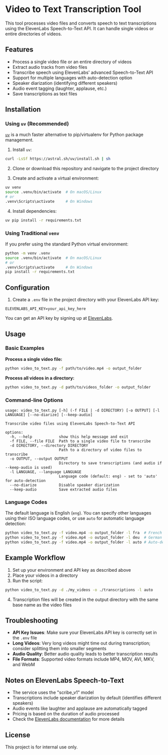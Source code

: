 # Video to Text Transcription Tool

This tool processes video files and converts speech to text transcriptions using the ElevenLabs Speech-to-Text API. It can handle single videos or entire directories of videos.

## Features

- Process a single video file or an entire directory of videos
- Extract audio tracks from video files
- Transcribe speech using ElevenLabs' advanced Speech-to-Text API
- Support for multiple languages with auto-detection option
- Speaker diarization (identifying different speakers)
- Audio event tagging (laughter, applause, etc.)
- Save transcriptions as text files

## Installation

### Using `uv` (Recommended)

[`uv`](https://github.com/astral-sh/uv) is a much faster alternative to pip/virtualenv for Python package management.

1. Install `uv`:

```bash
curl -LsSf https://astral.sh/uv/install.sh | sh
```

2. Clone or download this repository and navigate to the project directory

3. Create and activate a virtual environment:

```bash
uv venv
source .venv/bin/activate  # On macOS/Linux
# or
.venv\Scripts\activate     # On Windows
```

4. Install dependencies:

```bash
uv pip install -r requirements.txt
```

### Using Traditional `venv`

If you prefer using the standard Python virtual environment:

```bash
python -m venv .venv
source .venv/bin/activate  # On macOS/Linux
# or
.venv\Scripts\activate     # On Windows
pip install -r requirements.txt
```

## Configuration

1. Create a `.env` file in the project directory with your ElevenLabs API key:

```
ELEVENLABS_API_KEY=your_api_key_here
```

You can get an API key by signing up at [ElevenLabs](https://elevenlabs.io/).

## Usage

### Basic Examples

**Process a single video file:**

```bash
python video_to_text.py -f path/to/video.mp4 -o output_folder
```

**Process all videos in a directory:**

```bash
python video_to_text.py -d path/to/videos_folder -o output_folder
```

### Command-line Options

```
usage: video_to_text.py [-h] (-f FILE | -d DIRECTORY) [-o OUTPUT] [-l LANGUAGE] [--no-diarize] [--keep-audio]

Transcribe video files using ElevenLabs Speech-to-Text API

options:
  -h, --help            show this help message and exit
  -f FILE, --file FILE  Path to a single video file to transcribe
  -d DIRECTORY, --directory DIRECTORY
                        Path to a directory of video files to transcribe
  -o OUTPUT, --output OUTPUT
                        Directory to save transcriptions (and audio if --keep-audio is used)
  -l LANGUAGE, --language LANGUAGE
                        Language code (default: eng) - set to 'auto' for auto-detection
  --no-diarize          Disable speaker diarization
  --keep-audio          Save extracted audio files
```

### Language Codes

The default language is English (`eng`). You can specify other languages using their ISO language codes, or use `auto` for automatic language detection:

```bash
python video_to_text.py -f video.mp4 -o output_folder -l fra  # French
python video_to_text.py -f video.mp4 -o output_folder -l deu  # German
python video_to_text.py -f video.mp4 -o output_folder -l auto # Auto-detect
```

## Example Workflow

1. Set up your environment and API key as described above
2. Place your videos in a directory
3. Run the script:

```bash
python video_to_text.py -d ./my_videos -o ./transcriptions -l auto
```

4. Transcription files will be created in the output directory with the same base name as the video files

## Troubleshooting

- **API Key Issues**: Make sure your ElevenLabs API key is correctly set in the `.env` file
- **Long Videos**: Very long videos might time out during transcription; consider splitting them into smaller segments
- **Audio Quality**: Better audio quality leads to better transcription results
- **File Formats**: Supported video formats include MP4, MOV, AVI, MKV, and WebM

## Notes on ElevenLabs Speech-to-Text

- The service uses the "scribe_v1" model
- Transcriptions include speaker diarization by default (identifies different speakers)
- Audio events like laughter and applause are automatically tagged
- Pricing is based on the duration of audio processed
- Check the [ElevenLabs documentation](https://elevenlabs.io/docs/speech-to-text/overview) for more details

## License

This project is for internal use only.
